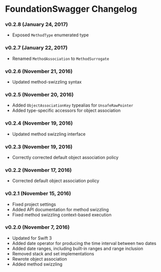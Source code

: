 FoundationSwagger Changelog
===========================

### v0.2.8 (January 24, 2017)
 - Exposed `MethodType` enumerated type

### v0.2.7 (January 22, 2017)
 - Renamed `MethodAssociation` to `MethodSurrogate`

### v0.2.6 (November 21, 2016)
 - Updated method-swizzling syntax


### v0.2.5 (November 20, 2016)
 - Added `ObjectAssociationKey` typealias for `UnsafeRawPointer`
 - Added type-specific accessors for object association


### v0.2.4 (November 19, 2016)
 - Updated method swizzling interface


### v0.2.3 (November 19, 2016)
 - Correctly corrected default object association policy


### v0.2.2 (November 17, 2016)
 - Corrected default object association policy


### v0.2.1 (November 15, 2016)
 - Fixed project settings
 - Added API documentation for method swizzling
 - Fixed method swizzling context-based execution


### v0.2.0 (November 7, 2016)
 - Updated for Swift 3
 - Added date operator for producing the time interval between two dates
 - Added date ranges, including built-in ranges and range inclusion
 - Removed stack and set implementations
 - Rewrote object association
 - Added method swizzling
